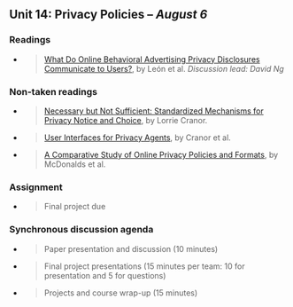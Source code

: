 ## Unit 14: Privacy Policies – *August 6*

### Readings

  - > [<span class="underline">What Do Online Behavioral Advertising Privacy Disclosures Communicate to Users?</span>](http://www.blaseur.com/papers/wpes2012-obaicons.pdf), by León et al. *Discussion lead: David Ng*

### Non-taken readings

  - > [<span class="underline">Necessary but Not Sufficient: Standardized Mechanisms for Privacy Notice and Choice</span>](http://www.jthtl.org/content/articles/V10I2/JTHTLv10i2_Cranor.PDF), by Lorrie Cranor.

  - > [<span class="underline">User Interfaces for Privacy
    > Agents</span>](http://lorrie.cranor.org/pubs/privacy-bird-20050714.pdf), by Cranor et al.

  - > [<span class="underline">A Comparative Study of Online Privacy
    > Policies and
    > Formats</span>](http://lorrie.cranor.org/pubs/authors-version-PETS-formats.pdf), by McDonalds et al.

### Assignment

  - > Final project due

### Synchronous discussion agenda

  - > Paper presentation and discussion (10 minutes)

  - > Final project presentations (15 minutes per team: 10 for presentation and 5 for questions)

  - > Projects and course wrap-up (15 minutes)
